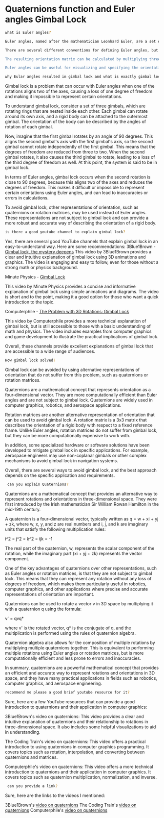 # Quaternions function and Euler angles Gimbal Lock

```sh
what is Euler angles?
```

 ```sh
Euler angles, named after the mathematician Leonhard Euler, are a set of three angles that describe the orientation of a rigid body or coordinate system in three-dimensional space with respect to a fixed reference frame. They are commonly used in aerospace, robotics, computer graphics, and other fields.

There are several different conventions for defining Euler angles, but the most common one is the "z-y'-x''" convention, also known as the aerospace convention. In this convention, the first rotation is about the z-axis, the second rotation is about the new y-axis (y'), and the third rotation is about the new x-axis (x''). These angles are often denoted by phi (φ), theta (θ), and psi (ψ), respectively.

The resulting orientation matrix can be calculated by multiplying three rotation matrices corresponding to each of the three rotations. The matrix multiplication order is important and depends on the chosen convention.

Euler angles can be useful for visualizing and specifying the orientation of a rigid body, but they can also be subject to singularities and ambiguities, especially when the second rotation is near 90 degrees. Other representations of orientation, such as quaternions, may be preferred in some applications.
 ```
```sh
why Eular angles resulted in gimbal lock and what is exactly gimbal lock?
```

Gimbal lock is a problem that can occur with Euler angles when one of the rotations aligns two of the axes, causing a loss of one degree of freedom and making it impossible to represent certain orientations.

To understand gimbal lock, consider a set of three gimbals, which are rotating rings that are nested inside each other. Each gimbal can rotate around its own axis, and a rigid body can be attached to the outermost gimbal. The orientation of the body can be described by the angles of rotation of each gimbal.

Now, imagine that the first gimbal rotates by an angle of 90 degrees. This aligns the second gimbal's axis with the first gimbal's axis, so the second gimbal cannot rotate independently of the first gimbal. This means that the degrees of freedom are reduced from three to two. When the second gimbal rotates, it also causes the third gimbal to rotate, leading to a loss of the third degree of freedom as well. At this point, the system is said to be in gimbal lock.

In terms of Euler angles, gimbal lock occurs when the second rotation is close to 90 degrees, because this aligns two of the axes and reduces the degrees of freedom. This makes it difficult or impossible to represent certain orientations using Euler angles, and can lead to inaccuracies or errors in calculations.

To avoid gimbal lock, other representations of orientation, such as quaternions or rotation matrices, may be used instead of Euler angles. These representations are not subject to gimbal lock and can provide a more robust and accurate way of describing the orientation of a rigid body.

```sh
is there a good youtube channel to explain gimbal lock?
```
Yes, there are several good YouTube channels that explain gimbal lock in an easy-to-understand way. Here are some recommendations:
3Blue1Brown - [Gimbal lock, the mystery deepens](https://www.youtube.com/watch?v=zc8b2Jo7mno)
    This video by 3Blue1Brown provides a clear and intuitive explanation of gimbal lock using 3D animations and graphics. The video is engaging and easy to follow, even for those without a strong math or physics background.

Minute Physics - [Gimbal Lock](https://www.youtube.com/watch?v=zc8b2Jo7mno)

This video by Minute Physics provides a concise and informative explanation of gimbal lock using simple animations and diagrams. The video is short and to the point, making it a good option for those who want a quick introduction to the topic.

Computerphile - [The Problem with 3D Rotations: Gimbal Lock](https://www.youtube.com/watch?v=zc8b2Jo7mno)
    
This video by Computerphile provides a more technical explanation of gimbal lock, but is still accessible to those with a basic understanding of math and physics. The video includes examples from computer graphics and game development to illustrate the practical implications of gimbal lock.

Overall, these channels provide excellent explanations of gimbal lock that are accessible to a wide range of audiences.

```sh
How gimbal lock solved?
```
Gimbal lock can be avoided by using alternative representations of orientation that do not suffer from this problem, such as quaternions or rotation matrices.

Quaternions are a mathematical concept that represents orientation as a four-dimensional vector. They are more computationally efficient than Euler angles and are not subject to gimbal lock. Quaternions are widely used in computer graphics, robotics, and aerospace applications.

Rotation matrices are another alternative representation of orientation that can be used to avoid gimbal lock. A rotation matrix is a 3x3 matrix that describes the orientation of a rigid body with respect to a fixed reference frame. Unlike Euler angles, rotation matrices do not suffer from gimbal lock, but they can be more computationally expensive to work with.

In addition, some specialized hardware or software solutions have been developed to mitigate gimbal lock in specific applications. For example, aerospace engineers may use non-coplanar gimbals or other complex mechanisms to avoid gimbal lock in navigation systems.

Overall, there are several ways to avoid gimbal lock, and the best approach depends on the specific application and requirements.

```sh
 can you explain Quaternions?
```
Quaternions are a mathematical concept that provides an alternative way to represent rotations and orientations in three-dimensional space. They were first introduced by the Irish mathematician Sir William Rowan Hamilton in the mid-19th century.

A quaternion is a four-dimensional vector, typically written as q = w + xi + yj + zk, where w, x, y, and z are real numbers and i, j, and k are imaginary units that satisfy the following multiplication rules:

i^2 = j^2 = k^2 = ijk = -1

The real part of the quaternion, w, represents the scalar component of the rotation, while the imaginary part (xi + yj + zk) represents the vector component.

One of the key advantages of quaternions over other representations, such as Euler angles or rotation matrices, is that they are not subject to gimbal lock. This means that they can represent any rotation without any loss of degrees of freedom, which makes them particularly useful in robotics, computer graphics, and other applications where precise and accurate representations of orientation are important.

Quaternions can be used to rotate a vector v in 3D space by multiplying it with a quaternion q using the formula:

v' = qvq*

where v' is the rotated vector, q* is the conjugate of q, and the multiplication is performed using the rules of quaternion algebra.

Quaternion algebra also allows for the composition of multiple rotations by multiplying multiple quaternions together. This is equivalent to performing multiple rotations using Euler angles or rotation matrices, but is more computationally efficient and less prone to errors and inaccuracies.

In summary, quaternions are a powerful mathematical concept that provides an efficient and accurate way to represent rotations and orientations in 3D space, and they have many practical applications in fields such as robotics, computer graphics, and aerospace engineering.

```sh
recommend me please a good brief youtube resource for it?
```
Sure, here are a few YouTube resources that can provide a good introduction to quaternions and their application in computer graphics:

3Blue1Brown's video on quaternions: This video provides a clear and intuitive explanation of quaternions and their relationship to rotations in three-dimensional space. It also includes some helpful visualizations to aid in understanding.

The Coding Train's video on quaternions: This video offers a practical introduction to using quaternions in computer graphics programming. It covers topics such as rotation, interpolation, and converting between quaternions and matrices.

Computerphile's video on quaternions: This video offers a more technical introduction to quaternions and their application in computer graphics. It covers topics such as quaternion multiplication, normalization, and inverse.

```sh
 can you provide a link?
```
Sure, here are the links to the videos I mentioned:

3Blue1Brown's [video on quaternions](https://www.youtube.com/watch?v=d4EgbgTm0Bg)
The Coding Train's [video on quaternions](https://www.youtube.com/watch?v=mHVwd8gYLnI)
Computerphile's [video on quaternions](https://www.youtube.com/watch?v=4mXL751ko0w)